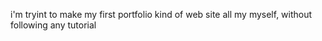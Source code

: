 i'm tryint to make my first portfolio kind of web site all my myself, without following any tutorial
